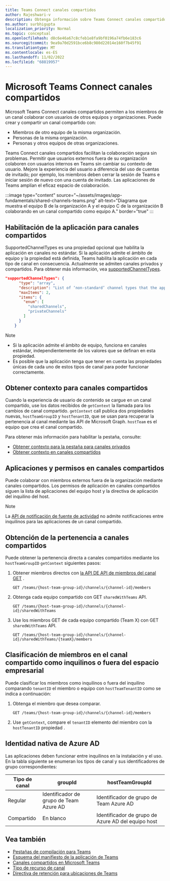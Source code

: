 ```yaml
---
title: Teams Connect canales compartidos
author: Rajeshwari-v
description: Obtenga información sobre Teams Connect canales compartidos para colaborar de forma segura con usuarios internos y externos en un espacio compartido sin cambiar de inquilino.
ms.author: surbhigupta
localization_priority: Normal
ms.topic: conceptual
ms.openlocfilehash: d8c6e46a67c8cfeb1e8fa9bf0196a74fb6e183c6
ms.sourcegitcommit: 9ea9a70d2591bce6b8c980d22014e160f7b45f91
ms.translationtype: MT
ms.contentlocale: es-ES
ms.lasthandoff: 11/02/2022
ms.locfileid: "68819957"
---
```

# <a name="microsoft-teams-connect-shared-channels"></a>Microsoft Teams Connect canales compartidos

Microsoft Teams Connect canales compartidos permiten a los miembros de un canal colaborar con usuarios de otros equipos y organizaciones. Puede crear y compartir un canal compartido con:

* Miembros de otro equipo de la misma organización.
* Personas de la misma organización.
* Personas y otros equipos de otras organizaciones.

Teams Connect canales compartidos facilitan la colaboración segura sin problemas. Permitir que usuarios externos fuera de su organización colaboren con usuarios internos en Teams sin cambiar su contexto de usuario. Mejore la experiencia del usuario a diferencia del uso de cuentas de invitado; por ejemplo, los miembros deben cerrar la sesión de Teams e iniciar sesión de nuevo con una cuenta de invitado. Las aplicaciones de Teams amplían el eficaz espacio de colaboración.

:::image type="content" source="~/assets/images/app-fundamentals/shared-channels-teams.png" alt-text="Diagrama que muestra el equipo B de la organización A y el equipo C de la organización B colaborando en un canal compartido como equipo A." border="true" :::

## <a name="enable-your-app-for-shared-channels"></a>Habilitación de la aplicación para canales compartidos

SupportedChannelTypes es una propiedad opcional que habilita la aplicación en canales no estándar. Si la aplicación admite el ámbito de equipo y la propiedad está definida, Teams habilita la aplicación en cada tipo de canal en consecuencia. Actualmente se admiten canales privados y compartidos. Para obtener más información, vea [supportedChannelTypes](../../resources/schema/manifest-schema.md#supportedchanneltypes).

```JSON
"supportedChannelTypes": {
      "type": "array",
      "description": "List of ‘non-standard’ channel types that the app supports. Note: Channels of standard type are supported by default if the app supports team scope. ",
      "maxItems": 2,
      "items": { 
        "enum": [
          "sharedChannels",
          "privateChannels"
        ]
      }
    }
```

> [!NOTE]
>
> * Si la aplicación admite el ámbito de equipo, funciona en canales estándar, independientemente de los valores que se definan en esta propiedad.
> * Es posible que la aplicación tenga que tener en cuenta las propiedades únicas de cada uno de estos tipos de canal para poder funcionar correctamente.

## <a name="get-context-for-shared-channels"></a>Obtener contexto para canales compartidos

Cuando la experiencia de usuario de contenido se cargue en un canal compartido, use los datos recibidos de `getContext` la llamada para los cambios de canal compartido. `getContext` call publica dos propiedades nuevas, `hostTeamGroupID` y `hostTenantID`, que se usan para recuperar la pertenencia al canal mediante las API de Microsoft Graph. `hostTeam` es el equipo que crea el canal compartido.

Para obtener más información para habilitar la pestaña, consulte:

* [Obtener contexto para la pestaña para canales privados](../../tabs/how-to/access-teams-context.md#retrieve-context-in-private-channels)
* [Obtener contexto en canales compartidos](../../tabs/how-to/access-teams-context.md#get-context-in-shared-channels)

## <a name="apps-and-permissions-in-shared-channels"></a>Aplicaciones y permisos en canales compartidos

Puede colaborar con miembros externos fuera de la organización mediante canales compartidos. Los permisos de aplicación en canales compartidos siguen la lista de aplicaciones del equipo host y la directiva de aplicación del inquilino del host.

> [!NOTE]
> La [API de notificación de fuente de actividad](/graph/teams-send-activityfeednotifications) no admite notificaciones entre inquilinos para las aplicaciones de un canal compartido.

## <a name="get-shared-channel-membership"></a>Obtención de la pertenencia a canales compartidos

Puede obtener la pertenencia directa a canales compartidos mediante los `hostTeamGroupID` `getContext` siguientes pasos:

1. Obtener miembros directos con [la API DE API de miembros del canal GET](/graph/api/channel-list-members?view=graph-rest-beta&tabs=http&preserve-view=true) .

    ```http
    GET /teams/{host-team-group-id}/channels/{channel-id}/members
    ```

2. Obtenga cada equipo compartido con GET `sharedWithTeams` API.

    ```http
    GET /teams/{host-team-group-id}/channels/{channel-id}/sharedWithTeams
    ```

3. Use los miembros GET de cada equipo compartido (Team X) con GET `sharedWithTeams` API.

    ```http
    GET /teams/{host-team-group-id}/channels/{channel-id}/sharedWithTeams/{teamX}/members
    ```

## <a name="classify-members-in-the-shared-channel-as-in-tenant-or-out-tenant"></a>Clasificación de miembros en el canal compartido como inquilinos o fuera del espacio empresarial

Puede clasificar los miembros como inquilinos o fuera del inquilino comparando `tenantID` el miembro o equipo con `hostTeamTenantID` como se indica a continuación:

1. Obtenga el miembro que desea comparar.

    ```http
    GET /teams/{host-team-group-id}/channels/{channel-id}/members
    ```

2. Use `getContext`, compare el `tenantID` elemento del miembro con la `hostTenantID` propiedad .

## <a name="azure-ad-native-identity"></a>Identidad nativa de Azure AD

Las aplicaciones deben funcionar entre inquilinos en la instalación y el uso. En la tabla siguiente se enumeran los tipos de canal y sus identificadores de grupo correspondientes:

|Tipo de canal| groupId | hostTeamGroupId |
|----------|---------|-----------------|
|Regular | Identificador de grupo de Team Azure AD | Identificador de grupo de Team Azure AD |
|Compartido | En blanco | Identificador de grupo de Azure AD del equipo host |

## <a name="see-also"></a>Vea también

* [Pestañas de compilación para Teams](../../tabs/what-are-tabs.md)
* [Esquema del manifiesto de la aplicación de Teams](../../resources/schema/manifest-schema.md)
* [Canales compartidos en Microsoft Teams](/MicrosoftTeams/shared-channels)
* [Tipo de recurso de canal](/graph/api/resources/channel)
* [Directiva de retención para ubicaciones de Teams](/microsoft-365/compliance/create-retention-policies)
